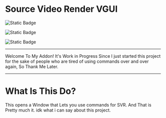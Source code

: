 # Source Video Render VGUI

![Static Badge](https://img.shields.io/badge/status-WIP-yellow)

![Static Badge](https://img.shields.io/badge/created%20for-SVR-green?link=https%3A%2F%2Fgithub.com%2Fcrashfort%2FSourceDemoRender)

![Static Badge](https://img.shields.io/badge/made%20in-vgui-orange?link=https%3A%2F%2Fgithub.com%2Fcrashfort%2FSourceDemoRender)

---

Welcome To My Addon! It's Work in Progress Since I just started this project for the sake of people who are tired of using commands over and over again, So Thank Me Later. 

---

# What Is This Do?

This opens a Window that Lets you use commands for SVR. And That is Pretty much it. idk what i can say about this project.
